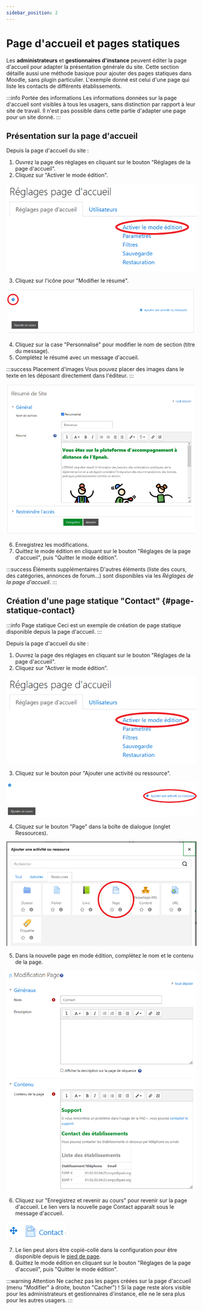 ```yaml
---
sidebar_position: 2
---
```

# Page d'accueil et pages statiques

Les **administrateurs** et **gestionnaires d'instance** peuvent éditer la page d'accueil pour adapter la présentation générale du site. Cette section détaille aussi une méthode basique pour ajouter des pages statiques dans Moodle, sans plugin particulier. L'exemple donné est celui d'une page qui liste les contacts de différents établissements.

:::info Portée des informations
Les informations données sur la page d'accueil sont visibles à tous les usagers, sans distinction par rapport à leur site de travail. Il n'est pas possible dans cette partie d'adapter une page pour un site donné.
:::

## Présentation sur la page d'accueil

Depuis la page d'accueil du site :

1. Ouvrez la page des réglages en cliquant sur le bouton "Réglages de la page d'accueil".
2. Cliquez sur "Activer le mode édition".

![Activation du mode édition sur la page d'accueil](/img/marqueblanche/home-editmode.png)

3. Cliquez sur l'icône pour "Modifier le résumé".

![Emplacement de l'icône de modification](/img/marqueblanche/home-editcontent.png)

4. Cliquez sur la case "Personnalisé" pour modifier le nom de section (titre du message).
5. Complétez le résumé avec un message d'accueil.

:::success Placement d'images
Vous pouvez placer des images dans le texte en les déposant directement dans l'éditeur.
:::

![Emplacement de l'icône de modification](/img/marqueblanche/home-content.png)

6. Enregistrez les modifications.
7. Quittez le mode édition en cliquant sur le bouton "Réglages de la page d'accueil", puis "Quitter le mode édition".

:::success Éléments supplémentaires
D'autres éléments (liste des cours, des catégories, annonces de forum...) sont disponibles via les *Réglages de la page d'accueil*.
:::

## Création d'une page statique "Contact" {#page-statique-contact}

:::info Page statique
Ceci est un exemple de création de page statique disponible depuis la page d'accueil.
:::

Depuis la page d'accueil du site :

1. Ouvrez la page des réglages en cliquant sur le bouton "Réglages de la page d'accueil".
2. Cliquez sur "Activer le mode édition".

![Activation du mode édition sur la page d'accueil](/img/marqueblanche/home-editmode.png)

3. Cliquez sur le bouton pour "Ajouter une activité ou ressource".

![Emplacement du bouton Ajouter une activité ou ressource](/img/marqueblanche/home-addcontent.png)

4. Cliquez sur le bouton "Page" dans la boîte de dialogue (onglet Ressources).

![Emplacement du bouton "Page"](/img/marqueblanche/home-addpage.png)

5. Dans la nouvelle page en mode édition, complétez le nom et le contenu de la page.

![Edition de la page Contact](/img/marqueblanche/home-editcontactpage.png)

6. Cliquez sur "Enregistrez et revenir au cours" pour revenir sur la page d'accueil. Le lien vers la nouvelle page Contact apparaît sous le message d'accueil.

![Edition de la page Contact](/img/marqueblanche/home-linkcontactpage.png)

7. Le lien peut alors être copié-collé dans la configuration pour être disponible depuis le [pied de page](presentation#pied-de-page).
8. Quittez le mode édition en cliquant sur le bouton "Réglages de la page d'accueil", puis "Quitter le mode édition".

:::warning Attention
Ne cachez pas les pages créées sur la page d'accueil (menu "Modifier" à droite, bouton "Cacher") ! Si la page reste alors visible pour les administrateurs et gestionnaires d'instance, elle ne le sera plus pour les autres usagers.
:::
